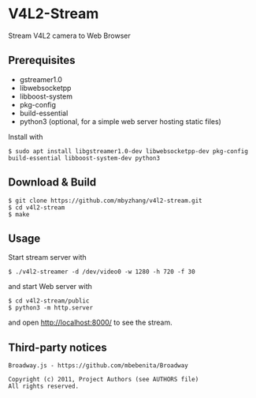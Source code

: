 # V4L2-Stream

Stream V4L2 camera to Web Browser

## Prerequisites

* gstreamer1.0
* libwebsocketpp
* libboost-system
* pkg-config
* build-essential
* python3 (optional, for a simple web server hosting static files)

Install with

```
$ sudo apt install libgstreamer1.0-dev libwebsocketpp-dev pkg-config build-essential libboost-system-dev python3
```

## Download & Build

```
$ git clone https://github.com/mbyzhang/v4l2-stream.git
$ cd v4l2-stream
$ make
```

## Usage

Start stream server with

```
$ ./v4l2-streamer -d /dev/video0 -w 1280 -h 720 -f 30
```

and start Web server with

```
$ cd v4l2-stream/public
$ python3 -m http.server
```

and open [http://localhost:8000/](http://localhost:8000/) to see the stream.

## Third-party notices

```
Broadway.js - https://github.com/mbebenita/Broadway

Copyright (c) 2011, Project Authors (see AUTHORS file)
All rights reserved.

```

